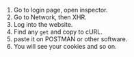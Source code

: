 1. Go to login page, open inspector.
2. Go to Network, then XHR.
3. Log into the website.
4. Find any `get` and copy to cURL.
5. paste it on POSTMAN or other software. 
6. You will see your cookies and so on.
